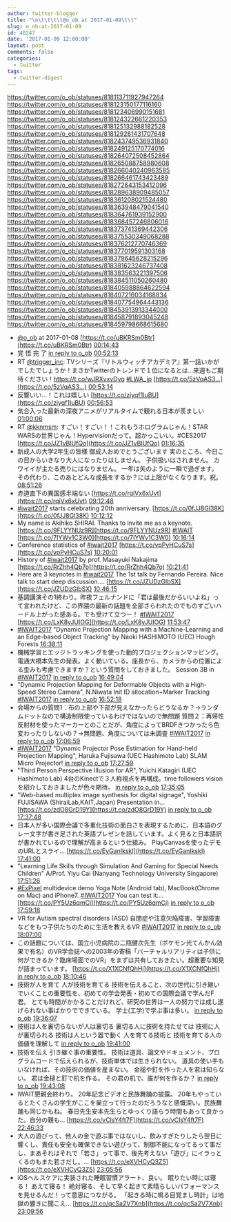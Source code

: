 ```yaml
---
author: twitter-blogger
title: "\n\t\t\t\t@o_ob at 2017-01-09\t\t"
slug: o_ob-at-2017-01-09
id: 40247
date: '2017-01-09 12:00:00'
layout: post
comments: false
categories:
  - twitter
tags:
  - twitter-digest
---
```


https://twitter.com/o_ob/statuses/818113711927947264 https://twitter.com/o_ob/statuses/818123150177116160 https://twitter.com/o_ob/statuses/818123406990151681 https://twitter.com/o_ob/statuses/818124322661220353 https://twitter.com/o_ob/statuses/818125132988182528 https://twitter.com/o_ob/statuses/818129281431707648 https://twitter.com/o_ob/statuses/818243749536931840 https://twitter.com/o_ob/statuses/818249125170774016 https://twitter.com/o_ob/statuses/818264072508452864 https://twitter.com/o_ob/statuses/818265088758980608 https://twitter.com/o_ob/statuses/818266040240963585 https://twitter.com/o_ob/statuses/818266461743423489 https://twitter.com/o_ob/statuses/818272643153412096 https://twitter.com/o_ob/statuses/818289638909485057 https://twitter.com/o_ob/statuses/818361208021524480 https://twitter.com/o_ob/statuses/818363948479041540 https://twitter.com/o_ob/statuses/818364761939152900 https://twitter.com/o_ob/statuses/818368457246806016 https://twitter.com/o_ob/statuses/818373741369442306 https://twitter.com/o_ob/statuses/818375530349068288 https://twitter.com/o_ob/statuses/818376212770746369 https://twitter.com/o_ob/statuses/818377019591303168 https://twitter.com/o_ob/statuses/818379645628215296 https://twitter.com/o_ob/statuses/818381623246737408 https://twitter.com/o_ob/statuses/818383563221397506 https://twitter.com/o_ob/statuses/818384511050260480 https://twitter.com/o_ob/statuses/818405988864622594 https://twitter.com/o_ob/statuses/818407216034168834 https://twitter.com/o_ob/statuses/818407754964443136 https://twitter.com/o_ob/statuses/818453913913344000 https://twitter.com/o_ob/statuses/818458791893045248 https://twitter.com/o_ob/statuses/818459798668615680  

*   [@o_ob](https://twitter.com/o_ob) at 2017-01-08 [https://t.co/uBKRSm0Btr](https://t.co/uBKRSm0Btr) [00:14:43](https://twitter.com/o_ob/statuses/818113711927947264)
*   覚 悟 完 了 [in reply to o_ob](https://twitter.com/o_ob/statuses/818078870578417669) [00:52:13](https://twitter.com/o_ob/statuses/818123150177116160)
*   RT [@trigger_inc](https://twitter.com/trigger_inc): TVシリーズ『リトルウィッチアカデミア』第一話いかがでしたでしょうか！まさかTwitterのトレンドで１位になるとは…来週もご期待ください！https://t.co/wJRXvxvDyq [#LWA_jp](https://twitter.com/search?q=%23LWA_jp&src=hash) [https://t.co/5zVqAS3…](https://t.co/5zVqAS3…) [00:53:14](https://twitter.com/o_ob/statuses/818123406990151681)
*   反響いい…！これは嬉しい [https://t.co/zjyqf1IuBU](https://t.co/zjyqf1IuBU) [00:56:53](https://twitter.com/o_ob/statuses/818124322661220353)
*   気合入った最新の深夜アニメがリアルタイムで観れる日本が羨ましい [01:00:06](https://twitter.com/o_ob/statuses/818125132988182528)
*   RT [@kknmsm](https://twitter.com/kknmsm): すごい！すごい！！これもうホログラムじゃん！STAR WARSの世界じゃん！Hypervisionだって。超かっこいい。#CES2017 [https://t.co/JZ1vBIUfQo](https://t.co/JZ1vBIUfQo) [01:16:35](https://twitter.com/o_ob/statuses/818129281431707648)
*   新成人の大学2年生の皆様 御成人おめでとうございます 実のところ、今日この日からいきなり大人になったりはしません。 子供扱いはされません。 カワイイが主たる売りにはなりません。 一年は矢のように一瞬で過ぎます。 その代わり、このあとどんな成長をするか？には上限がなくなります。祝。 [08:51:26](https://twitter.com/o_ob/statuses/818243749536931840)
*   赤道直下の異国感半端ない [https://t.co/rqiVx6xUvt](https://t.co/rqiVx6xUvt) [09:12:48](https://twitter.com/o_ob/statuses/818249125170774016)
*   [#iwait2017](https://twitter.com/search?q=%23iwait2017&src=hash) starts celebrating 20th anniversary. [https://t.co/0fJJ8Gl38K](https://t.co/0fJJ8Gl38K) [10:12:12](https://twitter.com/o_ob/statuses/818264072508452864)
*   My name is Akihiko SHIRAI. Thanks to invite me as a keynote. [https://t.co/9FLYYNUz9R](https://t.co/9FLYYNUz9R) [#IWAIT](https://twitter.com/search?q=%23IWAIT&src=hash) [https://t.co/7IYWv1C3W0](https://t.co/7IYWv1C3W0) [10:16:14](https://twitter.com/o_ob/statuses/818265088758980608)
*   Conference statistics of [#iwait2017](https://twitter.com/search?q=%23iwait2017&src=hash) [https://t.co/vpPyHCuS7s](https://t.co/vpPyHCuS7s) [10:20:01](https://twitter.com/o_ob/statuses/818266040240963585)
*   History of [#iwait2017](https://twitter.com/search?q=%23iwait2017&src=hash) by prof. Masayuki Nakajima [https://t.co/RrZhh4Qb7o](https://t.co/RrZhh4Qb7o) [10:21:41](https://twitter.com/o_ob/statuses/818266461743423489)
*   Here are 3 keynotes in [#iwait2017](https://twitter.com/search?q=%23iwait2017&src=hash) The 1st talk by Fernando Pereira. Nice talk to start deep discussion.… [https://t.co/JZUDzGlbSX](https://t.co/JZUDzGlbSX) [10:46:15](https://twitter.com/o_ob/statuses/818272643153412096)
*   基調講演その1終わり。昨夜フェルナンドに「君は最後だからいいよね」って言われたけど、この界隈の最新の話題を全部さらわれたのでものすごいハードル上がった感ある。でも受けて立つー！ [#IWAIT2017](https://twitter.com/search?q=%23IWAIT2017&src=hash) [https://t.co/LxK8yJUIOG](https://t.co/LxK8yJUIOG) [11:53:47](https://twitter.com/o_ob/statuses/818289638909485057)
*   [#IWAIT2017](https://twitter.com/search?q=%23IWAIT2017&src=hash) "Dynamic Projection Mapping with a Machine-Learning and an Edge-based Object Tracking" by Naoki HASHIMOTO (UEC) Hough Forests [16:38:11](https://twitter.com/o_ob/statuses/818361208021524480)
*   機械学習とエッジトラッキングを使った動的プロジェクションマッピング。電通大橋本先生の発表。よく動いている。座長から、カメラからの位置による歪みも考慮できますか？という質問をしておきました。 Session 3B in [#IWAIT2017](https://twitter.com/search?q=%23IWAIT2017&src=hash) [in reply to o_ob](https://twitter.com/o_ob/statuses/818361208021524480) [16:49:04](https://twitter.com/o_ob/statuses/818363948479041540)
*   "Dynamic Projection Mapping for Deformable Objects with a High-Speed Stereo Camera", N.Niwata Init ID allocation+Marker Tracking [#IWAIT2017](https://twitter.com/search?q=%23IWAIT2017&src=hash) [in reply to o_ob](https://twitter.com/o_ob/statuses/818361208021524480) [16:52:18](https://twitter.com/o_ob/statuses/818364761939152900)
*   会場からの質問1：布の上部や下部が見えなかったらどうなるか？→ランダムドットなので構造制限使っているわけではないので無問題 質問２：再帰性反射材を使ったマーカーとのことだが、角度によってBRDFきつかったら色変わったりしないの？→無問題、角度については未調査 [#IWAIT2017](https://twitter.com/search?q=%23IWAIT2017&src=hash) [in reply to o_ob](https://twitter.com/o_ob/statuses/818364761939152900) [17:06:59](https://twitter.com/o_ob/statuses/818368457246806016)
*   [#IWAIT2017](https://twitter.com/search?q=%23IWAIT2017&src=hash) "Dynamic Projector Pose Estimation for Hand-held Projection Mapping", Haruka Fujisawa (UEC Hashimoto Lab) SLAM Micro Projector! [in reply to o_ob](https://twitter.com/o_ob/statuses/818361208021524480) [17:27:59](https://twitter.com/o_ob/statuses/818373741369442306)
*   "Third Person Perspective Illusion for AR", Yuichi Katagiri (UEC Hashimoto Lab) 4台のKinectで３人称視点を再構成。time followers visionを紹介しておきましたが色々期待。 [in reply to o_ob](https://twitter.com/o_ob/statuses/818361208021524480) [17:35:05](https://twitter.com/o_ob/statuses/818375530349068288)
*   "Web-based multiplex image synthesis for digital signage", Yoshiki FUJISAWA (ShiraiLab,KAIT,Japan) Presentation in… [https://t.co/zdO8GrD19Y](https://t.co/zdO8GrD19Y) [in reply to o_ob](https://twitter.com/o_ob/statuses/818375530349068288) [17:37:48](https://twitter.com/o_ob/statuses/818376212770746369)
*   日本人が多い国際会議で多重化技術の面白さを表現するために、日本語のグレー文字が書き足された英語プレゼンを話しています。よく見ると日本語訳が書かれているので理解が高まるという仕組み。 PlayCanvasを使ったデモのURLとスライ… [https://t.co/EyGanIkskI](https://t.co/EyGanIkskI) [17:41:00](https://twitter.com/o_ob/statuses/818377019591303168)
*   "Learning Life Skills through Simulation And Gaming for Special Needs Children" A/Prof. Yiyu Cai (Nanyang Technology University Singapore) [17:51:26](https://twitter.com/o_ob/statuses/818379645628215296)
*   [#ExPixel](https://twitter.com/search?q=%23ExPixel&src=hash) multidevice demo Yoga Note (Android tab), MacBook(Chrome on Mac) and iPhone7\. [#IWAIT2017](https://twitter.com/search?q=%23IWAIT2017&src=hash) You can test it:… [https://t.co/PY5Uz6qmCj](https://t.co/PY5Uz6qmCj) [in reply to o_ob](https://twitter.com/o_ob/statuses/818376212770746369) [17:59:18](https://twitter.com/o_ob/statuses/818381623246737408)
*   VR for Autism spectral disorders (ASD) 自閉症や注意欠陥障害、学習障害などをもつ子供たちのために生活を教えるVR [#IWAIT2017](https://twitter.com/search?q=%23IWAIT2017&src=hash) [in reply to o_ob](https://twitter.com/o_ob/statuses/818379645628215296) [18:07:00](https://twitter.com/o_ob/statuses/818383563221397506)
*   この話題については、国立小児病院の二瓶健次先生（ポケモン光てんかん効果で有名）のVR学会誌への2003年の寄稿「バーチャルリアリティは子供に何ができるか？臨床場面でのVR」をまずは共有しておきたい。超重要な知見が詰まっています。 [https://t.co/X1XCNfQhHj](https://t.co/X1XCNfQhHj) [in reply to o_ob](https://twitter.com/o_ob/statuses/818379645628215296) [18:10:46](https://twitter.com/o_ob/statuses/818384511050260480)
*   技術が人を育て 人が技術を育てる 技術を伝えること、次の世代に引き継いでいくことの重要性を、初めての学会発表・初めての国際会議で学んだF君。 とても時間がかかることだけれど、研究の世界は一人の努力では成し遂げられない事ばかりでできている。 学士(工学)で学ぶ事は多い。 [in reply to o_ob](https://twitter.com/o_ob/statuses/818123150177116160) [19:36:07](https://twitter.com/o_ob/statuses/818405988864622594)
*   技術は人を裏切らないが人は裏切る 裏切る人に技術を持たせては 技術に人が裏切られる 技術は人という器で動く 人を育てる技術と 技術を育てる人の価値を理解して [in reply to o_ob](https://twitter.com/o_ob/statuses/818405988864622594) [19:41:00](https://twitter.com/o_ob/statuses/818407216034168834)
*   技術を伝え 引き継ぐ事の重要性。 技術は道具、論文やドキュメント、プログラムコードで伝えられるが、技術単体では生きられない。 道具の使い手もいなければ、その技術の価値を産まない。 金槌や釘を作った人を君は知らない。 君は金槌と釘で机を作る。 その君の机で、誰が何を作るか？ [in reply to o_ob](https://twitter.com/o_ob/statuses/818407216034168834) [19:43:08](https://twitter.com/o_ob/statuses/818407754964443136)
*   IWAIT懇親会終わり。 20年記念ビデオと民族舞踊の披露。 20年もやっているとたくさんの学生がここを巣立って行ったのだろうなと感慨深い。民族舞踊も同じかもね。 春日先生安本先生らとゆっくり語らう時間もあって良かった。自分の親も… [https://t.co/vCIsY4ft7F](https://t.co/vCIsY4ft7F) [22:46:33](https://twitter.com/o_ob/statuses/818453913913344000)
*   大人の遊びって、他人の金で遊ぶ事ではないし、飲みすぎたりしたら翌日に響くし、責任も安全も確保できない遊びって、制御不能になってるって事だし、まあそれはそれで「若さ」って事で、後先考えない「遊び」にイラっとくるのもまた若さだし。… [https://t.co/eXVHCyQ3Z5](https://t.co/eXVHCyQ3Z5) [23:05:56](https://twitter.com/o_ob/statuses/818458791893045248)
*   iOSヘルスケアに実装された睡眠習慣アラート、良い。 眠りたい時には寝る！ あえて寝る！ 絶対寝る、そして早く起きて素晴らしいパフォーマンスを見せるんだ！って意思につながる。 「起きる時に鳴る目覚まし時計」は地獄の響きに聞こえ… [https://t.co/qcSa2V7Xnb](https://t.co/qcSa2V7Xnb) [23:09:56](https://twitter.com/o_ob/statuses/818459798668615680)